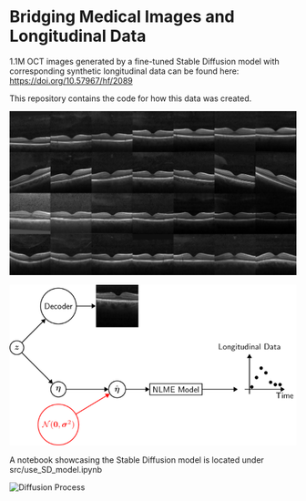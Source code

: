 # Bridging Medical Images and Longitudinal Data
1.1M OCT images generated by a fine-tuned Stable Diffusion model with corresponding synthetic longitudinal data can be found here: https://doi.org/10.57967/hf/2089

This repository contains the code for how this data was created.

![alt text](images/paper_image_1.png)


![alt text](images/overview.png)

A notebook showcasing the Stable Diffusion model is located under src/use_SD_model.ipynb


![Diffusion Process](images/diffusion_process.gif)

